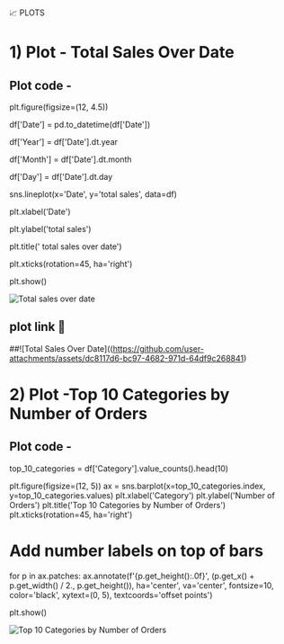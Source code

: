  📈 PLOTS
#  1) Plot - Total Sales Over Date 


## Plot code - 
plt.figure(figsize=(12, 4.5)) 

df['Date'] = pd.to_datetime(df['Date'])  


df['Year'] = df['Date'].dt.year


df['Month'] = df['Date'].dt.month


df['Day'] = df['Date'].dt.day    






sns.lineplot(x='Date', y='total sales', data=df)


plt.xlabel('Date')


plt.ylabel('total sales')


plt.title(' total sales over date')


plt.xticks(rotation=45, ha='right')


plt.show()


![Total sales over date](https://github.com/user-attachments/assets/6c77ed9a-0b14-4f98-9e83-dee19fac01c6)


## plot link 🔗 
##![Total Sales Over Date]((https://github.com/user-attachments/assets/dc8117d6-bc97-4682-971d-64df9c268841)



#  2) Plot -Top 10 Categories by Number of Orders

## Plot code - 
top_10_categories = df['Category'].value_counts().head(10)

plt.figure(figsize=(12, 5))
ax = sns.barplot(x=top_10_categories.index, y=top_10_categories.values)
plt.xlabel('Category')
plt.ylabel('Number of Orders')
plt.title('Top 10 Categories by Number of Orders')
plt.xticks(rotation=45, ha='right')

# Add number labels on top of bars
for p in ax.patches:
    ax.annotate(f'{p.get_height():.0f}', (p.get_x() + p.get_width() / 2., p.get_height()),
                ha='center', va='center', fontsize=10, color='black', xytext=(0, 5),
                textcoords='offset points')

plt.show()

![Top 10 Categories by Number of Orders](https://github.com/user-attachments/assets/d17496d7-a24d-4fdc-b14c-bdab3f7b0519)

